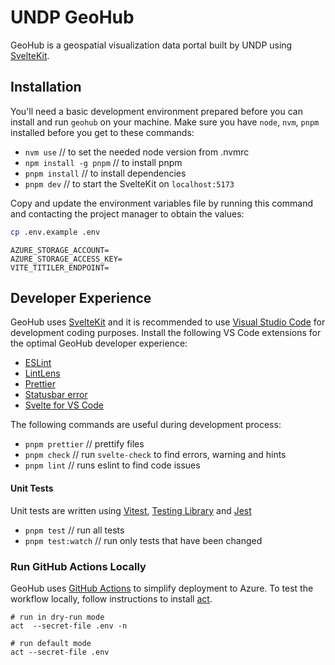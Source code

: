 # UNDP GeoHub

GeoHub is a geospatial visualization data portal built by UNDP using [SvelteKit](https://kit.svelte.dev/).

## Installation

You'll need a basic development environment prepared before you can install and run `geohub` on your machine.
Make sure you have `node`, `nvm`, `pnpm` installed before you get to these commands:

- `nvm use` // to set the needed node version from .nvmrc
- `npm install -g pnpm` // to install pnpm
- `pnpm install` // to install dependencies
- `pnpm dev` // to start the SvelteKit on `localhost:5173`

Copy and update the environment variables file by running this command and contacting the project manager to obtain the values:

```bash
cp .env.example .env
```

```
AZURE_STORAGE_ACCOUNT=
AZURE_STORAGE_ACCESS_KEY=
VITE_TITILER_ENDPOINT=
```

## Developer Experience

GeoHub uses [SvelteKit](https://kit.svelte.dev/) and it is recommended to use [Visual Studio Code](https://code.visualstudio.com/) for development coding purposes. Install the following VS Code extensions for the optimal GeoHub developer experience:

- [ESLint](https://marketplace.visualstudio.com/items?itemName=dbaeumer.vscode-eslint)
- [LintLens](https://marketplace.visualstudio.com/items?itemName=ghmcadams.lintlens)
- [Prettier](https://marketplace.visualstudio.com/items?itemName=esbenp.prettier-vscode)
- [Statusbar error](https://marketplace.visualstudio.com/items?itemName=JoeBerria.statusbarerror)
- [Svelte for VS Code](https://marketplace.visualstudio.com/items?itemName=svelte.svelte-vscode)

The following commands are useful during development process:

- `pnpm prettier` // prettify files
- `pnpm check` // run `svelte-check` to find errors, warning and hints
- `pnpm lint` // runs eslint to find code issues

#### Unit Tests

Unit tests are written using [Vitest](https://vitest.dev/), [Testing Library](https://testing-library.com/docs/svelte-testing-library/intro/) and [Jest](https://jestjs.io/)

- `pnpm test` // run all tests
- `pnpm test:watch` // run only tests that have been changed

### Run GitHub Actions Locally

GeoHub uses [GitHub Actions](https://docs.github.com/en/actions`) to simplify deployment to Azure. To test the workflow locally, follow instructions to install [act](https://github.com/nektos/act).

```
# run in dry-run mode
act  --secret-file .env -n

# run default mode
act --secret-file .env
```
